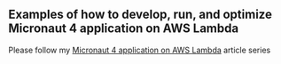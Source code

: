 ## Examples of how to develop, run, and optimize Micronaut 4 application on AWS Lambda

Please follow my [Micronaut 4 application on AWS Lambda](https://dev.to/aws-heroes/micronaut-4-application-on-aws-lambda-part-1-introduction-to-the-sample-application-and-first-1g62) article series 
